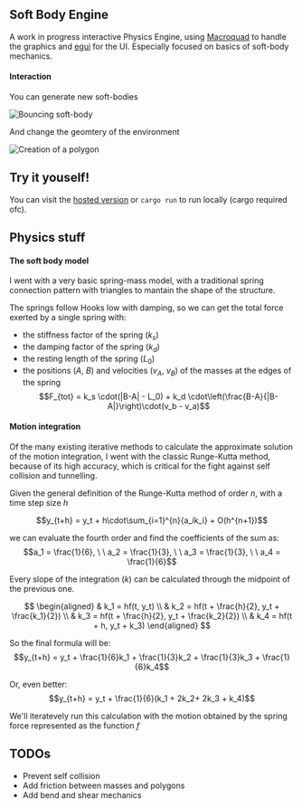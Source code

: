 ## Soft Body Engine

A work in progress interactive Physics Engine, using [Macroquad](https://macroquad.rs/) to handle the graphics and [egui](https://github.com/emilk/egui) for the UI. Especially focused on basics of soft-body mechanics.

#### Interaction

You can generate new soft-bodies

![Bouncing soft-body](https://media.giphy.com/media/fmdvNMxjEkY0yvljDj/giphy.gif)

And change the geomtery of the environment

![Creation of a polygon](https://media.giphy.com/media/Kk8K3TQQ0S1W6Un10P/giphy.gif)

## Try it youself!

You can visit the [hosted version](https://peaceful-ramanujan-d8564a.netlify.app/) or `cargo run` to run locally (cargo required ofc).

## Physics stuff

#### The soft body model

I went with a very basic spring-mass model, with a traditional spring connection pattern with triangles to mantain the shape of the structure.

The springs follow Hooks low with damping, so we can get the total force exerted by a single spring with:

- the stiffness factor of the spring ($k_s$)
- the damping factor of the spring ($k_d$)
- the resting length of the spring ($L_0$)
- the positions ($A$, $B$) and velocities ($v_A$, $v_B$) of the masses at the edges of the spring
  $$F_{tot} = k_s \cdot(|B-A| - L_0) + k_d \cdot\left(\frac{B-A}{|B-A|}\right)\cdot(v_b - v_a)$$

#### Motion integration

Of the many existing iterative methods to calculate the approximate solution of the motion integration, I went with the classic Runge-Kutta method, because of its high accuracy, which is critical for the fight against self collision and tunnelling.

Given the general definition of the Runge-Kutta method of order $n$, with a time step size $h$

$$y_{t+h} = y_t + h\cdot\sum_{i=1}^{n}{a_ik_i} + O(h^{n+1})$$

we can evaluate the fourth order and find the coefficients of the sum as:
$$a_1 = \frac{1}{6}, \ \  a_2 = \frac{1}{3}, \ \  a_3 = \frac{1}{3}, \ \ a_4 = \frac{1}{6}$$

Every slope of the integration ($k$) can be calculated through the midpoint of the previous one.

$$
\begin{aligned}
& k_1 = hf(t, y_t) \\
& k_2 = hf(t + \frac{h}{2}, y_t + \frac{k_1}{2})  \\
& k_3 = hf(t + \frac{h}{2}, y_t + \frac{k_2}{2}) \\
& k_4 = hf(t + h, y_t + k_3)
\end{aligned}
$$

So the final formula will be:
$$y_{t+h} = y_t + \frac{1}{6}k_1 + \frac{1}{3}k_2 + \frac{1}{3}k_3 + \frac{1}{6}k_4$$

Or, even better:
$$y_{t+h} = y_t + \frac{1}{6}(k_1 + 2k_2+ 2k_3 + k_4)$$

We'll iteratevely run this calculation with the motion obtained by the spring force represented as the function $f$

## TODOs

- Prevent self collision
- Add friction between masses and polygons
- Add bend and shear mechanics
